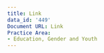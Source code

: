 ```yaml
---
title: Link
data_id: '449'
Document URL: Link
Practice Area:
- Education, Gender and Youth
---
```


